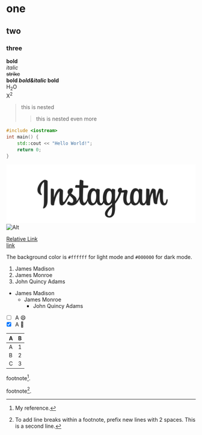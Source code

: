 # one
## two
### three

<!-- #### four
##### five
###### six -->

**bold**<!--tab or two spaces-->     
*italic*    
~~strike~~  
**bold _bold&italic_ bold**     
H<sub>2</sub>O  
X<sup>2</sup>	         

>this is nested
>>this is nested even more  

```cpp
#include <iostream>
int main() {
    std::cout << "Hello World!";
    return 0;
}
```  



![Relative](/img.png)  
![Alt](https://link.com)  


[Relative Link](/img.png)  
[link](https://www.google.com/)  

The background color is `#ffffff` for light mode and `#000000` for dark mode.


1. James Madison
1. James Monroe
1. John Quincy Adams
        

- James Madison
    - James Monroe  
        - John Quincy Adams

- [ ] A :smile:
- [X] A :tada:      

| A    | B |
| :--- | :---:|
| A | 1   |
| B | 2   |
| C | 3   |





footnote[^1].

footnote[^2].

[^1]: My reference.
[^2]: To add line breaks within a footnote, prefix new lines with 2 spaces.
  This is a second line.